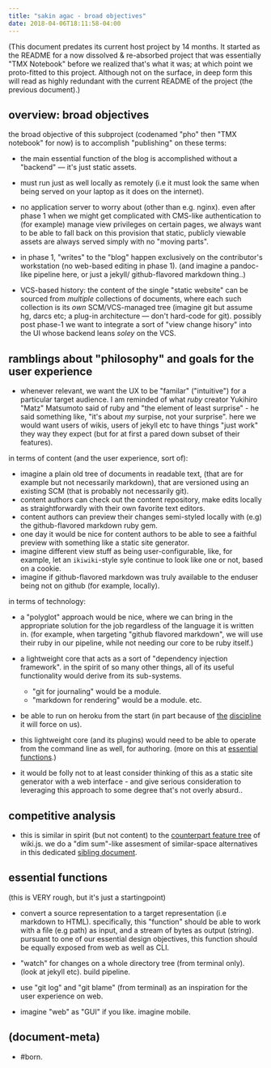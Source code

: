```yaml
---
title: "sakin agac - broad objectives"
date: 2018-04-06T18:11:58-04:00
---
```


(This document predates its current host project by 14 months. It started
as the README for a now dissolved & re-absorbed project that was essentially
"TMX Notebook" before we realized that's what it was; at which point we
proto-fitted to this project. Although not on the surface, in deep form this
will read as highly redundant with the current README of the project
(the previous document).)



## overview: broad objectives

the broad objective of this subproject (codenamed "pho" then "TMX notebook"
for now) is to accomplish "publishing" on these terms:

  - the main essential function of the blog is accomplished without a
    "backend" — it's just static assets.

  - must run just as well locally as remotely (i.e it must look the same
    when being served on your laptop as it does on the internet).

  - no application server to worry about (other than e.g. nginx).
    even after phase 1 when we might get complicated with CMS-like
    authentication to (for example) manage view privileges on certain
    pages, we always want to be able to fall back on this provision that
    static, publicly viewable assets are always served simply with no
    "moving parts".

  - in phase 1, "writes" to the "blog" happen exclusively on the
    contributor's workstation (no web-based editing in phase 1).
    (and imagine a pandoc-like pipeline here, or just a jekyll/
    github-flavored markdown thing..)

  - VCS-based history: the content of the single "static website" can be
    sourced from _multiple_ collections of documents, where each such
    collection is its _own_ SCM/VCS-managed tree (imagine git but assume
    hg, darcs etc; a plug-in architecture — don't hard-code for git).
    possibly post phase-1 we want to integrate a sort of "view change
    hisory" into the UI whose backend leans _soley_ on the VCS.




## ramblings about "philosophy" and goals for the user experience

  - whenever relevant, we want the UX to be "familar" ("intuitive") for
    a particular target audience. I am
    reminded of what _ruby_ creator Yukihiro "Matz" Matsumoto said of ruby
    and "the element of least surprise" - he said something like, "it's
    about _my_ surpise, not your surprise". here we would want users of
    wikis, users of jekyll etc to have things "just work" they way they
    expect (but for at first a pared down subset of their features).


in terms of content (and the user experience, sort of):

  - imagine a plain old tree of documents in readable text, (that are for
    example but not necessarily markdown), that are versioned using an
    existing SCM (that is probably not necessarily git).
  - content authors can check out the content repository, make edits
    locally as straightforwardly with their own favorite text editors.
  - content authors can preview their changes semi-styled locally with
    (e.g) the github-flavored markdown ruby gem.
  - one day it would be nice for content authors to be able to see a
    faithful preview with something like a static site generator.
  - imagine different view stuff as being user-configurable, like, for
    example, let an `ikiwiki`-style syle continue to look like one or
    not, based on a cookie.
  - imagine if github-flavored markdown was truly available to the
    enduser being not on github (for example, locally).


in terms of technology:

  - a "polyglot" approach would be nice, where we can bring in the
    appropriate solution for the job regardless of the language it is
    written in. (for example, when targeting "github flavored markdown",
    we will use their ruby in our pipeline, while not needing our core
    to be ruby itself.)

  - a lightweight core that acts as a sort of "dependency injection
    framework". in the spirit of so many other things, all of its
    useful functionality would derive from its sub-systems.
      - "git for journaling" would be a module.
      - "markdown for rendering" would be a module. etc.

  - be able to run on heroku from the start (in part because of
    [the][heroku5] [discipline][heroku3] it will force on us).

  - this lightweight core (and its plugins) would need to be able to
    operate from the command line as well, for authoring. (more on
    this at [essential functions](#essential-functions).)

  - it would be folly not to at least consider thinking of this as
    a static site generator with a web interface - and give serious
    consideration to leveraging this approach to some degree that's
    not overly absurd..




## competitive analysis

  - this is similar in spirit (but not content) to the
    [counterpart feature tree][wikijs2] of wiki.js.
    we do a "dim sum"-like assesment of similar-space alternatives
    in this dedicated [sibling document][sibling1].




## <a name='essential-functions'></a>essential functions

(this is VERY rough, but it's just a startingpoint)

  - convert a source representation to a target representation (i.e
    markdown to HTML). specifically, this "function" should be able to
    work with a file (e.g path) as input, and a stream of bytes as output
    (string). pursuant to one of our essential design objectives, this
    function should be equally exposed from web as well as CLI.

  - "watch" for changes on a whole directory tree (from terminal only).
    (look at jekyll etc). build pipeline.

  - use "git log" and "git blame" (from terminal) as an inspiration for
    the user experience on web.

  - imagine "web" as "GUI" if you like. imagine mobile.




[wikijs2]: https://github.com/Requarks/wiki
[heroku5]: https://devcenter.heroku.com/articles/architecting-apps
[heroku3]: https://12factor.net/
[sibling1]: 404-wiki-app-dim-sum.md




## (document-meta)

  - #born.
